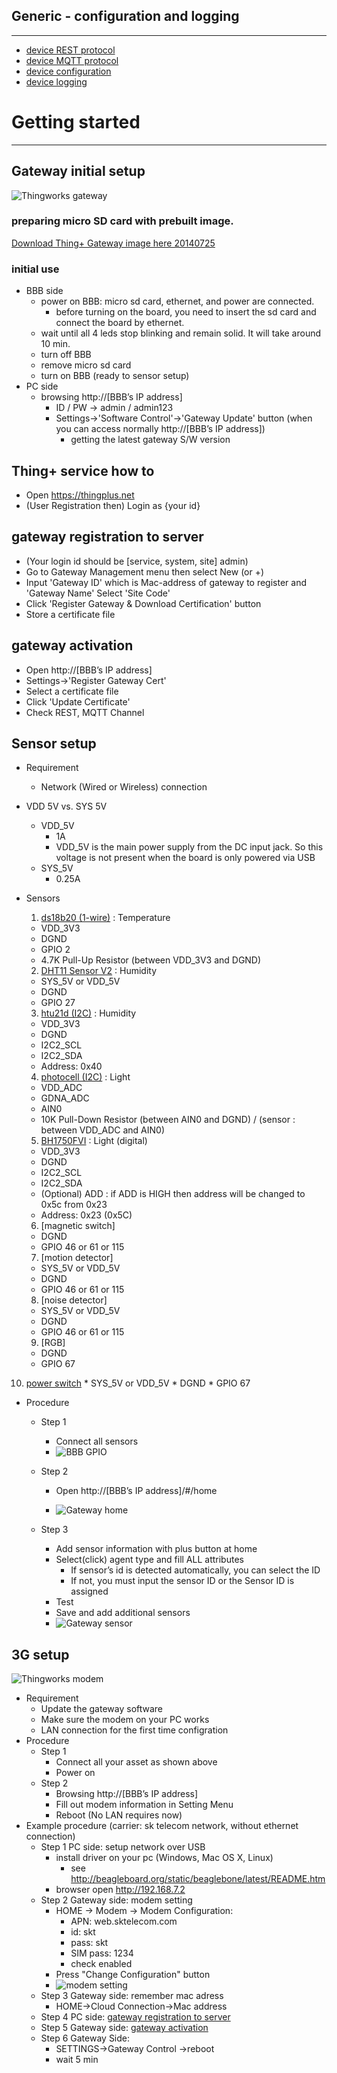 ## Generic - configuration and logging
----------------------

  * [device REST protocol](docs/restProtocol.md)
  * [device MQTT protocol](docs/mqttProtocol.md)
  * [device configuration](docs/config.md)
  * [device logging](docs/logging.md)


# Getting started
----------------------

## Gateway initial setup
![Thingworks gateway](docs/image/thingworks.jpg "Thingworks gateway")

### preparing micro SD card with prebuilt image.
[Download Thing+ Gateway image here 20140725](https://www.dropbox.com/s/j4vzm3izs9juz9f/bbb_tp_20140725_2.img.zip)

### initial use
 * BBB side
   * power on BBB: micro sd card, ethernet, and power are connected.
     * before turning on the board, you need to insert the sd card and connect the board by ethernet.
   * wait until all 4 leds stop blinking and remain solid. It will take around 10 min.
   * turn off BBB
   * remove micro sd card
   * turn on BBB (ready to sensor setup)
 * PC side
   * browsing http://[BBB’s IP address]
     * ID / PW -> admin / admin123
     * Settings->'Software Control'->'Gateway Update' button (when you can access normally http://[BBB’s IP address])
       * getting the latest gateway S/W version

## Thing+ service how to
  * Open https://thingplus.net
  * (User Registration then) Login as {your id}

## gateway registration to server
  * (Your login id should be [service, system, site] admin)
  * Go to Gateway Management menu then select New (or +)
  * Input 'Gateway ID' which is Mac-address of gateway to register and 'Gateway Name'
    Select 'Site Code'
  * Click 'Register Gateway & Download Certification' button
  * Store a certificate file

## gateway activation
  * Open http://[BBB’s IP address]
  * Settings->'Register Gateway Cert'
  * Select a certificate file
  * Click 'Update Certificate'
  * Check REST, MQTT Channel

## Sensor setup
 * Requirement
   * Network (Wired or Wireless) connection

 * VDD 5V vs. SYS 5V
   * VDD_5V
     * 1A 
     * VDD_5V is the main power supply from the DC input jack. So this voltage is not present when the board is only powered via USB
   * SYS_5V
     * 0.25A

 * Sensors
   1. [ds18b20 (1-wire)](http://www.ermicro.com/blog/wp-content/uploads/2009/10/picaxe_11.jpg)
     : Temperature
     * VDD_3V3
     * DGND
     * GPIO 2
     * 4.7K Pull-Up Resistor (between VDD_3V3 and DGND)
   2. [DHT11 Sensor V2](http://www.dfrobot.com/wiki/index.php/DHT11_Temperature_and_Humidity_Sensor_V2_SKU:_DFR0067)
     : Humidity
     * SYS_5V or VDD_5V
     * DGND
     * GPIO 27
   3. [htu21d (I2C)](https://www.sparkfun.com/products/12064)
     : Humidity
     * VDD_3V3
     * DGND
     * I2C2_SCL
     * I2C2_SDA
     * Address: 0x40
   4. [photocell (I2C)](http://stackoverflow.com/questions/10611294/reading-analog-in-on-beaglebone-avoiding-segmentation-fault-error)
     : Light
     * VDD_ADC
     * GDNA_ADC
     * AIN0
     * 10K Pull-Down Resistor (between AIN0 and DGND) / (sensor : between VDD_ADC and AIN0)
   5. [BH1750FVI](http://www.dfrobot.com/index.php?route=product/product&product_id=531)
     : Light (digital)
     * VDD_3V3
     * DGND
     * I2C2_SCL
     * I2C2_SDA
     * (Optional) ADD : if ADD is HIGH then address will be changed to 0x5c from 0x23
     * Address: 0x23 (0x5C)
   6. [magnetic switch]
     * DGND
     * GPIO 46 or 61 or 115
   7. [motion detector]
     * SYS_5V or VDD_5V
     * DGND
     * GPIO 46 or 61 or 115
   8. [noise detector]
     * SYS_5V or VDD_5V
     * DGND
     * GPIO 46 or 61 or 115
   9. [RGB]
     * DGND
     * GPIO 67
  10. [power switch](http://www.dfrobot.com/index.php?route=product/product&product_id=64)
     * SYS_5V or VDD_5V
     * DGND
     * GPIO 67
   

 * Procedure
   * Step 1
   	 - Connect all sensors
   	 - ![BBB GPIO](docs/image/bbb_gpio.jpg "BBB GPIO")
   * Step 2
     - Open http://[BBB’s IP address]/#/home

     - ![Gateway home](docs/image/gatewayui_home.png "Gateway home")

   * Step 3
     - Add sensor information with plus button at home
     - Select(click) agent type and fill ALL attributes
     	- If sensor’s id is detected automatically, you can select the ID
     	- If not, you must input the sensor ID or the Sensor ID is assigned
     - Test
     - Save and add additional sensors
     - ![Gateway sensor](docs/image/gatewayui_sensor.png "Gateway sensor")

## 3G setup
![Thingworks modem](docs/image/bbb_modem_z.jpg "Thingworks modem")
 * Requirement
   * Update the gateway software
   * Make sure the modem on your PC works
   * LAN connection for the first time configration
 * Procedure
   * Step 1
     - Connect all your asset as shown above
     - Power on
   * Step 2
     - Browsing http://[BBB’s IP address]
     - Fill out modem information in Setting Menu
     - Reboot (No LAN requires now)
 * Example procedure (carrier: sk telecom network, without ethernet connection)
   * Step 1 PC side: setup network over USB
     - install driver on your pc (Windows, Mac OS X, Linux)
       - see http://beagleboard.org/static/beaglebone/latest/README.htm
     - browser open http://192.168.7.2
   * Step 2 Gateway side: modem setting
     - HOME -> Modem -> Modem Configuration:
        - APN: web.sktelecom.com
        - id: skt
        - pass: skt
        - SIM pass: 1234
        - check enabled
     - Press "Change Configuration" button
     - ![modem setting](docs/image/bbb_modem_setting.png "modem setting")
   * Step 3 Gateway side: remember mac adress
     - HOME->Cloud Connection->Mac address
   * Step 4 PC side: [gateway registration to server](#gateway-registration-to-server)
   * Step 5 Gateway side: [gateway activation](#gateway-activation)
   * Step 6 Gateway Side:
     - SETTINGS->Gateway Control ->reboot
     - wait 5 min
